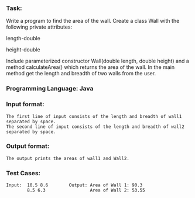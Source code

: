 ### Task: 
Write a program to find the area of the wall. Create a class Wall with the following private attributes:

length-double

height-double

Include parameterized constructor Wall(double length, double height) and a method calculateArea() which returns the area of the wall. In the main method get the length and breadth of two walls from the user.

### Programming Language: Java

### Input format:
    The first line of input consists of the length and breadth of wall1 separated by space.
    The second line of input consists of the length and breadth of wall2 separated by space.

### Output format: 
    The output prints the areas of wall1 and Wall2.

### Test Cases:
    Input:  10.5 8.6        Output: Area of Wall 1: 90.3
            8.5 6.3                 Area of Wall 2: 53.55
